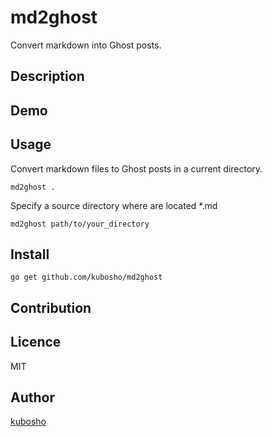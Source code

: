 md2ghost
========

Convert markdown into Ghost posts.

## Description

## Demo

## Usage

Convert markdown files to Ghost posts in a current directory.

```
md2ghost .
```

Specify a source directory where are located *.md

```
md2ghost path/to/your_directory
```

## Install

```
go get github.com/kubosho/md2ghost
```

## Contribution

## Licence

MIT

## Author

[kubosho](https://github.com/kubosho)
